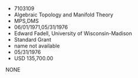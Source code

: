 * 7103109
* Algebraic Topology and Manifold Theory
* MPS,DMS
* 06/01/1971,05/31/1976
* Edward Fadell, University of Wisconsin-Madison
* Standard Grant
*   name not available
* 05/31/1976
* USD 135,700.00

NONE